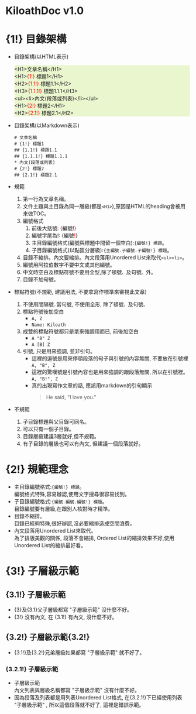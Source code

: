 <style>
.red { color:red }
</style>
# KiloathDoc v1.0
# {1!} 目錄架構
* 目錄架構(以HTML表示)
  <div style=white-space:pre;background-color:#eaf6ce>&lt;H1&gt;文章名稱&lt;/H1&gt;
  &lt;H1&gt;<span class="red">{1!}</span> 標題1&lt;/H1&gt;
  &lt;H2&gt;<span class="red">{1.1!}</span> 標題1.1&lt;/H2&gt;
  &lt;H3&gt;<span class="red">{1.1.1!}</span> 標題1.1.1&lt;/H3&gt;
  &lt;ul&gt;&lt;li&gt;內文(段落或列表)&lt;/li&gt;&lt;/ul&gt;
  &lt;H1&gt;<span class="red">{2!}</span> 標題2&lt;/H1&gt;
  &lt;H2&gt;<span class="red">{2.1!}</span> 標題2.1&lt;/H2&gt;
  </div>
* 目錄架構(以Markdown表示)  
  ```
  # 文章名稱
  # {1!} 標題1
  ## {1.1!} 標題1.1
  ## {1.1.1!} 標題1.1.1
  * 內文(段落或列表)
  # {2!} 標題2
  ## {2.1!} 標題2.1
  ```
* 規範
  1. 第一行為文章名稱。
  2. 文件主題與主目錄為同一層級(都是`<H1>`),原因是HTML的heading會被用來做TOC。
  3. 編號格式
     1. 前後大括號: <span class="red">{</span>編號!<span class="red">}</span>
     2. 編號字尾為!: {編號<span class="red">!</span>}
     3. 主目錄編號格式(編號與標題中間留一個空白):`{編號!} 標題`。
     4. 子目錄編號格式(以點區分層級):`{主編號.子編號.子編號!} 標題`。
  5. 目錄不縮排。內文要縮排。內文段落用Unordered List來取代`<ul><li>`。
  6. 編號用阿拉伯數字不要中文或其他編號。
  8. 中文時空白及標點符號不要用全型,除了頓號`、`及句號`。`外。
  9. 目錄不加句號。
* 標點符號(不規範, 建議用法, 不要拿寫作標準來審視此文章)
  1. 不使用間隔號`.`當句號, 不使用全形, 除了頓號`、`及句號`。`
  3. 標點符號後加空白
     * `A, Z`
     * `Name: Kiloath`
  4. 成雙的標點符號都只是拿來強調用而已, 前後加空白
     * `A "B" Z`
     * `A [B] Z`
  5. 引號, 只是用來強調, 並非引句。
     * 這裡的逗號是用來停頓段落的句子與引號的內容無關, 不要放在引號裡  
      `A, "B", Z`
     * 這裡的驚嘆號是引號內容也是用來強調的跟段落無關, 所以在引號裡。  
      `A, "B!", Z`
     * 真的出現寫作文章的話, 應該用markdown的引句顯示
       > He said, "I love you."

* 不規範
  1. 子目錄標題與父目錄可同名。
  2. 可以只有一個子目錄。
  3. 目錄層級建議3層就好,但不規範。
  4. 有子目錄的層級也可以有內文, 但建議一個段落就好。

# {2!} 規範理念
- 主目錄編號格式:`{編號!} 標題`。  
  編號格式特殊,容易辦認,使用文字搜尋很容易找到。
- 子目錄編號格式:`{編號.編號.編號!} 標題`。  
  目錄編號要有層級,在跟別人核對時才精準。
- 目錄不縮排。  
  目錄已經夠特殊,很好辦認,沒必要縮排造成空間浪費。
- 內文段落用Unordered List來取代。  
  為了排版美觀的關係, 段落不會縮排, Ordered List的縮排效果不好,使用Unordered List的縮排最好看。

# {3!} 子層級示範
## {3.1!} 子層級示範
* {3}及{3.1}父子層級都寫 "子層級示範" 沒什麼不好。
* {3!} 沒有內文, 在 {3.1!} 有內文, 沒什麼不好。
## {3.2!} 子層級示範{3.2!}
* {3.1!}及{3.2!}兄弟層級如果都寫 "子層級示範" 就不好了。
### {3.2.1!} 子層級示範
* 子層級示範  
  內文列表與層級名稱都寫 "子層級示範" 沒有什麼不好。
* 因為段落及列表都是用列表Unordered List格式, 在{3.2.1!}下已經使用列表 "子層級示範" , 所以這個段落就不好了, 這裡是錯誤示範。
